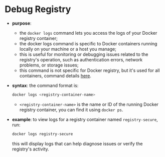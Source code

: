 # Debug Registry

- **purpose**: 
  - the `docker logs` command lets you access the logs of your Docker registry container;
  - the docker logs command is specific to Docker containers running locally on your machine or a host you manage;
  - this is useful for monitoring or debugging issues related to the registry's operation, such as authentication errors, network problems, or storage issues;
  - this command is not specific for Docker registry, but it's used for all containers, command details [here](../../../container/common-command/general/display/static/static.md).
- **syntax**: the command format is:

    ```bash
    docker logs <registry-container-name>
    ```  
    - `<registry-container-name>` is the name or ID of the running Docker registry container, you can find it using `docker ps`.
- **example**: to view logs for a registry container named `registry-secure`, run:

    ```bash
    docker logs registry-secure
    ```  
    this will display logs that can help diagnose issues or verify the registry's activity.

